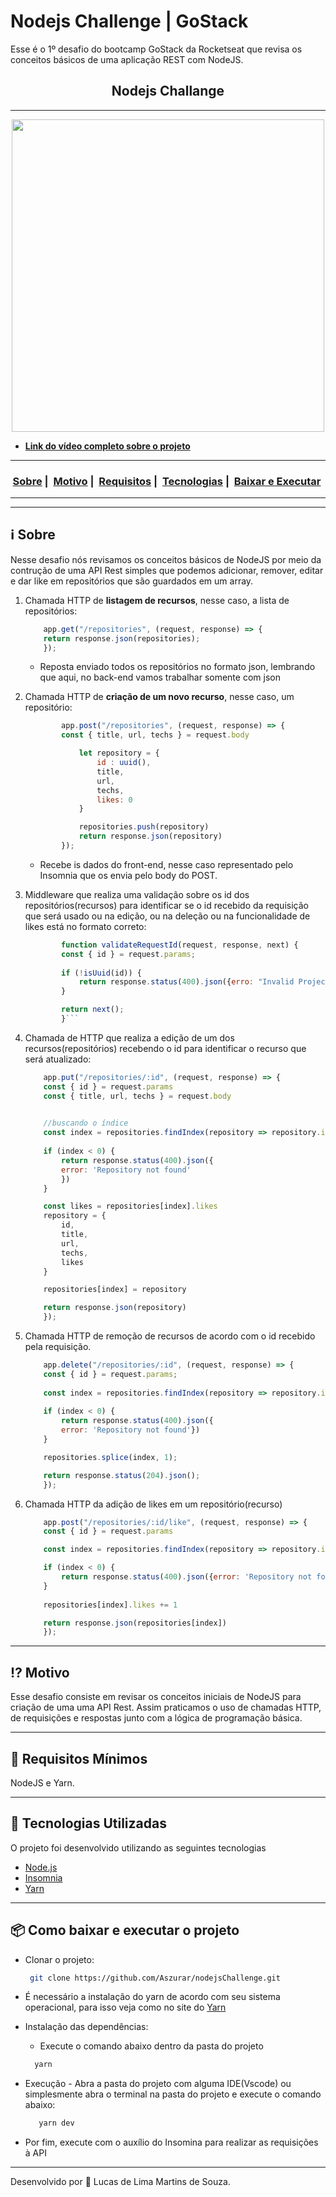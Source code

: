 # Nodejs Challenge | GoStack
 Esse é o 1º desafio do bootcamp GoStack da Rocketseat que revisa os conceitos básicos de uma aplicação REST com NodeJS.
<h2 align="center">Nodejs Challange</h2>

___

<div align="center" ><img src="https://media.giphy.com/media/oXU1BRfx6TtiCVc9yj/giphy.gif" width="500"></div>

- [**Link do vídeo completo sobre o projeto**](https://www.youtube.com/watch?v=MPB8h6bh_t4)
___

<h3 align="center">
  <a href="#information_source-sobre">Sobre</a>&nbsp;|&nbsp;
  <a href="#interrobang-motivo">Motivo</a>&nbsp;|&nbsp;
  <a href="#seedling-requisitos-mínimos">Requisitos</a>&nbsp;|&nbsp;
  <a href="#rocket-tecnologias-utilizadas">Tecnologias</a>&nbsp;|&nbsp;
  <a href="#package-como-baixar-e-executar-o-projeto">Baixar e Executar</a>&nbsp;
</h3>

___

___

## :information_source: Sobre

Nesse desafio nós revisamos os conceitos básicos de NodeJS por meio da contrução de uma API Rest simples que podemos adicionar, remover, editar e dar like em repositórios que são guardados em um array.


1. Chamada HTTP de **listagem de recursos**, nesse caso, a lista de repositórios:
 
    ```js
        app.get("/repositories", (request, response) => {
        return response.json(repositories);
        });
    ```
     - Reposta enviado todos os repositórios no formato json, lembrando que aqui, no back-end vamos trabalhar somente com json 


2. Chamada HTTP de **criação de um novo recurso**, nesse caso, um repositório:
    ```js
            app.post("/repositories", (request, response) => {
            const { title, url, techs } = request.body 

                let repository = {
                    id : uuid(),
                    title,
                    url,
                    techs,
                    likes: 0
                }

                repositories.push(repository)        
                return response.json(repository) 
            });
    ```
     - Recebe is dados do front-end, nesse caso representado pelo Insomnia que os envia pelo body do POST.

3. Middleware que realiza uma validação sobre os id dos repositórios(recursos) para identificar se o id recebido da requisição que será usado ou na edição, ou na deleção ou na funcionalidade de likes está no formato correto:
    ```js
            function validateRequestId(request, response, next) {
            const { id } = request.params;
            
            if (!isUuid(id)) {
                return response.status(400).json({erro: "Invalid Project id"});
            }

            return next();
            }```

4. Chamada de HTTP que realiza a edição de um dos recursos(repositórios) recebendo o id para identificar o recurso que será atualizado:

    ```js     
        app.put("/repositories/:id", (request, response) => {
        const { id } = request.params
        const { title, url, techs } = request.body
        

        //buscando o índice
        const index = repositories.findIndex(repository => repository.id == id)
        
        if (index < 0) {
            return response.status(400).json({
            error: 'Repository not found'
            })
        }

        const likes = repositories[index].likes
        repository = {
            id,
            title,
            url,
            techs,
            likes
        }

        repositories[index] = repository

        return response.json(repository)
        });
    ```
5. Chamada HTTP de remoção de recursos de acordo com o id recebido pela requisição.
    ```js
        app.delete("/repositories/:id", (request, response) => {
        const { id } = request.params;
        
        const index = repositories.findIndex(repository => repository.id == id); 
        
        if (index < 0) {
            return response.status(400).json({
            error: 'Repository not found'})    
        }

        repositories.splice(index, 1); 

        return response.status(204).json();
        });
    ```
6. Chamada HTTP da adição de likes em um repositório(recurso)
    ```js
        app.post("/repositories/:id/like", (request, response) => {
        const { id } = request.params

        const index = repositories.findIndex(repository => repository.id == id)

        if (index < 0) {
            return response.status(400).json({error: 'Repository not found'})    
        }
        
        repositories[index].likes += 1

        return response.json(repositories[index])
        });
    ```
___
## :interrobang: Motivo

Esse desafio consiste em revisar os conceitos iniciais de NodeJS para criação de uma uma API Rest. Assim praticamos o uso de chamadas HTTP, de requisições e respostas junto com a lógica de programação básica.  

___
## :seedling: Requisitos Mínimos
NodeJS e Yarn.
___
## :rocket: Tecnologias Utilizadas 

O projeto foi desenvolvido utilizando as seguintes tecnologias

- [Node.js](https://nodejs.org/en/)
- [Insomnia](https://insomnia.rest/download)
- [Yarn](https://classic.yarnpkg.com/blog/2017/05/12/introducing-yarn/)
___
## :package: Como baixar e executar o projeto

  - Clonar o projeto:
    ```bash
     git clone https://github.com/Aszurar/nodejsChallenge.git
    ```
  - É necessário a instalação do yarn de acordo com seu sistema operacional, para isso veja como no site do [Yarn](https://classic.yarnpkg.com/blog/2017/05/12/introducing-yarn/)
 
  - Instalação das dependências:
    - Execute o comando abaixo dentro da pasta do projeto 
    ```bash
      yarn
    ```
 - Execução - Abra a pasta do projeto com alguma IDE(Vscode) ou simplesmente abra o terminal na pasta do projeto e execute o comando abaixo:
    ```bash
       yarn dev
    ```
 -  Por fim, execute com o auxílio do Insomina para realizar as requisições à API
___
Desenvolvido por :star2: Lucas de Lima Martins de Souza.
